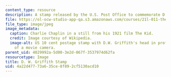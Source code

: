 ```yaml
---
content_type: resource
description: A stamp released by the U.S. Post Office to commemorate D. W. Griffith.
file: https://ol-ocw-studio-app-qa.s3.amazonaws.com/courses/21l-011-the-film-experience-fall-2013/4a22d47773a635ce8f892cf5130acd10_stamp10c.jpg
file_type: image/jpeg
image_metadata:
  caption: Charlie Chaplin in a still from his 1921 film The Kid.
  credit: Image courtesy of Wikipedia.
  image-alt: US 10 cent postage stamp with D.W. Griffith's head in profile and a drawing
    of a movie camera.
parent_uid: 4029992a-5d00-3e2d-067f-3537974d62fa
resourcetype: Image
title: D. W. Griffith Stamp
uid: 4a22d477-73a6-35ce-8f89-2cf5130acd10
---
```

